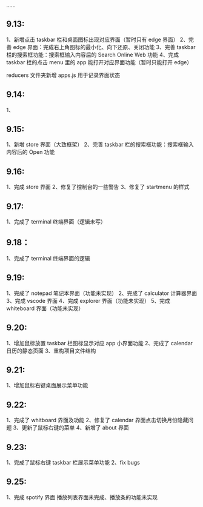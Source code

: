 ......

## 9.13:

1、新增点击 taskbar 栏和桌面图标出现对应界面（暂时只有 edge 界面）
2、完善 edge 界面：完成右上角图标的最小化、向下还原、关闭功能
3、完善 taskbar 栏的搜索框功能：搜索框输入内容后的 Search Online Web 功能
4、完成 taskbar 栏的点击 menu 里的 app 能打开对应界面功能（暂时只能打开 edge）

reducers 文件夹新增 apps.js 用于记录界面状态

## 9.14:

1、

## 9.15:

1、新增 store 界面（大致框架）
2、完善 taskbar 栏的搜索框功能：搜索框输入内容后的 Open 功能

## 9.16:

1、完成 store 界面
2、修复了控制台的一些警告
3、修复了 startmenu 的样式

## 9.17:

1、完成了 terminal 终端界面（逻辑未写）

## 9.18：

1、完成了 terminal 终端界面的逻辑

## 9.19:

1、完成了 notepad 笔记本界面（功能未实现）
2、完成了 calculator 计算器界面
3、完成 vscode 界面
4、完成 explorer 界面（功能未实现）
5、完成 whiteboard 界面（功能未实现）

## 9.20:

1、增加鼠标放置 taskbar 栏图标显示对应 app 小界面功能
2、完成了 calendar 日历的静态页面
3、重构项目文件结构

## 9.21:

1、增加鼠标右键桌面展示菜单功能

## 9.22:

1、完成了 whitboard 界面及功能
2、修复了 calendar 界面点击切换月份隐藏问题
3、更新了鼠标右键的菜单
4、新增了 about 界面

## 9.23:

1、完成了鼠标右键 taskbar 栏展示菜单功能
2、fix bugs

## 9.25:

1、完成 spotify 界面
播放列表界面未完成、播放条的功能未实现
